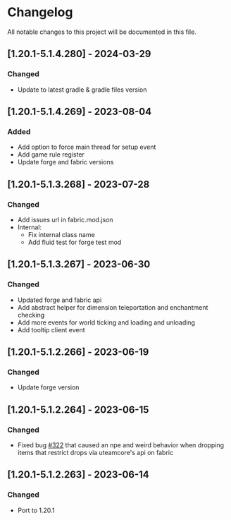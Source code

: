 # Changelog
All notable changes to this project will be documented in this file.

## [1.20.1-5.1.4.280] - 2024-03-29
### Changed
 - Update to latest gradle & gradle files version

## [1.20.1-5.1.4.269] - 2023-08-04
### Added
 - Add option to force main thread for setup event
 - Add game rule register
 - Update forge and fabric versions

## [1.20.1-5.1.3.268] - 2023-07-28
### Changed
 - Add issues url in fabric.mod.json
 - Internal:
   - Fix internal class name
   - Add fluid test for forge test mod

## [1.20.1-5.1.3.267] - 2023-06-30
### Changed
 - Updated forge and fabric api
 - Add abstract helper for dimension teleportation and enchantment checking
 - Add more events for world ticking and loading and unloading
 - Add tooltip client event

## [1.20.1-5.1.2.266] - 2023-06-19
### Changed
 - Update forge version

## [1.20.1-5.1.2.264] - 2023-06-15
### Changed
 - Fixed bug [#322](https://github.com/MC-U-Team/U-Team-Core/issues/322) that caused an npe and weird behavior when dropping items that restrict drops via uteamcore's api on fabric

## [1.20.1-5.1.2.263] - 2023-06-14
### Changed
 - Port to 1.20.1